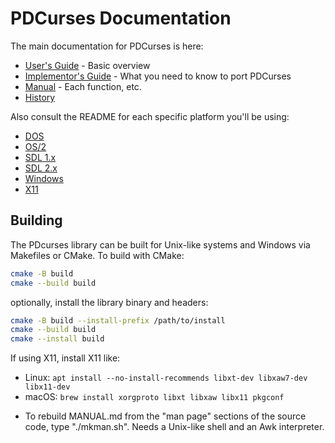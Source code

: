 PDCurses Documentation
======================

The main documentation for PDCurses is here:

- [User's Guide] - Basic overview
- [Implementor's Guide] - What you need to know to port PDCurses
- [Manual] - Each function, etc.
- [History]

Also consult the README for each specific platform you'll be using:

- [DOS]
- [OS/2]
- [SDL 1.x]
- [SDL 2.x]
- [Windows]
- [X11]


Building
--------

The PDcurses library can be built for Unix-like systems and Windows via Makefiles
or CMake.
To build with CMake:

```sh
cmake -B build
cmake --build build
```

optionally, install the library binary and headers:

```sh
cmake -B build --install-prefix /path/to/install
cmake --build build
cmake --install build
```

If using X11, install X11 like:

* Linux: `apt install --no-install-recommends libxt-dev libxaw7-dev libx11-dev`
* macOS: `brew install xorgproto libxt libxaw libx11 pkgconf`

- To rebuild MANUAL.md from the "man page" sections of the source code,
  type "./mkman.sh". Needs a Unix-like shell and an Awk interpreter.


[User's Guide]: USERS.md
[Implementor's Guide]: IMPLEMNT.md
[Manual]: MANUAL.md
[History]: HISTORY.md
[DOS]: ../dos/README.md
[OS/2]: ../os2/README.md
[SDL 1.x]: ../sdl1/README.md
[SDL 2.x]: ../sdl2/README.md
[Windows]: ../wincon/README.md
[X11]: ../x11/README.md
